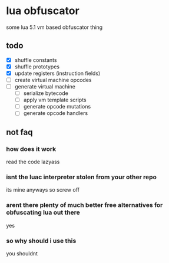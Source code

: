 # lua obfuscator
some lua 5.1 vm based obfuscator thing

## todo
- [x] shuffle constants
- [x] shuffle prototypes
- [x] update registers (instruction fields)
- [ ] create virtual machine opcodes
- [ ] generate virtual machine
	- [ ] serialize bytecode
	- [ ] apply vm template scripts
	- [ ] generate opcode mutations
	- [ ] generate opcode handlers

## not faq

### how does it work
read the code lazyass

### isnt the luac interpreter stolen from your other repo
its mine anyways so screw off

### arent there plenty of much better free alternatives for obfuscating lua out there
yes

### so why should i use this
you shouldnt
